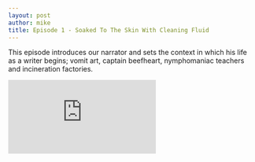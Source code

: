 ```yaml
---
layout: post
author: mike
title: Episode 1 - Soaked To The Skin With Cleaning Fluid
---
```

This episode introduces our narrator and sets the context in which his life as a writer begins; vomit art, captain beefheart, nymphomaniac teachers and incineration factories.

<iframe src="https://anchor.fm/auto-biog-queasy-memoirs/embed/episodes/Episode-1-Soaked-To-The-Skin-With-Cleaning-Fluid-e2v5rm" frameborder="0" scrolling="no"></iframe>
